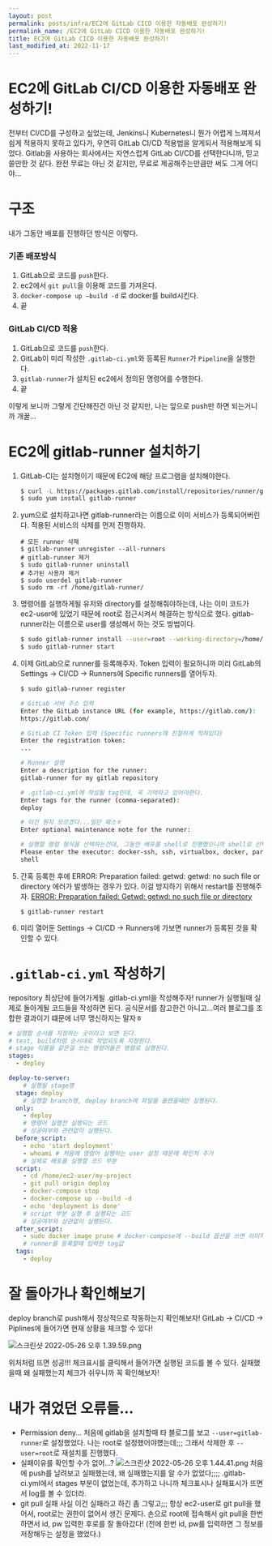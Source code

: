 ```yaml
---
layout: post
permalink: posts/infra/EC2에 GitLab CICD 이용한 자동배포 완성하기!
permalink_name: /EC2에 GitLab CICD 이용한 자동배포 완성하기!
title: EC2에 GitLab CICD 이용한 자동배포 완성하기!
last_modified_at: 2022-11-17
---
```

# EC2에 GitLab CI/CD 이용한 자동배포 완성하기!

전부터 CI/CD를 구성하고 싶었는데, Jenkins니 Kubernetes니 뭔가 어렵게 느껴져서 쉽게 적용하지 못하고 있다가, 우연히 GitLab CI/CD 적용법을 알게되서 적용해보게 되었다. Gitlab을 사용하는 회사에서는 자연스럽게 GitLab CI/CD를 선택한다니까, 믿고 쓸만한 것 같다. 완전 무료는 아닌 것 같지만, 무료로 제공해주는만큼만 써도 그게 어디야…

# 구조

내가 그동안 배포를 진행하던 방식은 이렇다.

### 기존 배포방식

1. GitLab으로 코드를 `push`한다.
2. ec2에서 `git pull`을 이용해 코드를 가져온다.
3. `docker-compose up —build -d` 로 docker를 build시킨다.
4. 끝

### GitLab CI/CD 적용

1. GitLab으로 코드를 `push`한다.
2. GitLab이 미리 작성한 `.gitlab-ci.yml`와 등록된 `Runner`가 `Pipeline`을 실행한다.
3. `gitlab-runner`가 설치된 ec2에서 정의된 명령어를 수행한다.
4. 끝

이렇게 보니까 그렇게 간단해진건 아닌 것 같지만, 나는 앞으로 push만 하면 되는거니까 개꿀…

# EC2에 gitlab-runner 설치하기

1. GitLab-CI는 설치형이기 때문에 EC2에 해당 프로그램을 설치해야한다.
    
    ```bash
    $ curl -L https://packages.gitlab.com/install/repositories/runner/gitlab-runner/script.rpm.sh | sudo bash
	$ sudo yum install gitlab-runner
    ```

2. yum으로 설치하고나면 gitlab-runner라는 이름으로 이미 서비스가 등록되어버린다. 적용된 서비스의 삭제를 먼저 진행하자.
	```shell
	# 모든 runner 삭제
	$ gitlab-runner unregister --all-runners
	# gitlab-runner 제거
	$ sudo gitlab-runner uninstall
	# 추가된 사용자 제거
	$ sudo userdel gitlab-runner
	$ sudo rm -rf /home/gitlab-runner/
	```
    
3. 명령어를 실행하게될 유저와 directory를 설정해줘야하는데, 나는 이미 코드가 ec2-user에 있었기 때문에 root로 접근시켜서 해결하는 방식으로 했다. gitlab-runner라는 이름으로 user를 생성해서 하는 것도 방법이다.
    
    ```bash
    $ sudo gitlab-runner install --user=root --working-directory=/home/ec2-user
    $ sudo gitlab-runner start
    ```
    
4. 이제 GitLab으로 runner를 등록해주자. Token 입력이 필요하니까 미리 GitLab의 Settings → CI/CD → Runners에 Specific runners를 열어두자.
    
    ```bash
    $ sudo gitlab-runner register
    
    # GitLab 서버 주소 입력
    Enter the GitLab instance URL (for example, https://gitlab.com/):
    https://gitlab.com/
    
    # GitLab CI Token 입력 (Specific runners에 친절하게 적혀있다)
    Enter the registration token:
    ...
    
    # Runner 설명
    Enter a description for the runner:
    gitlab-runner for my gitlab repository
    
    # .gitlab-ci.yml에 작성될 tag인데, 꼭 기억하고 있어야한다. 
    Enter tags for the runner (comma-separated):
    deploy
    
    # 이건 뭔지 모르겠다...일단 패스ㅎ
    Enter optional maintenance note for the runner:
    
    # 실행할 명령 형식을 선택하는건데, 그동안 배포를 shell로 진행했으니까 shell로 선택
    Please enter the executor: docker-ssh, ssh, virtualbox, docker, parallels, shell, docker+machine, docker-ssh+machine, kubernetes:
    shell
    ```
    
5. 간혹 등록한 후에 ERROR: Preparation failed: getwd: getwd: no such file or directory 에러가 발생하는 경우가 있다. 이걸 방지하기 위해서 restart를 진행해주자.
    [ERROR: Preparation failed: Getwd: getwd: no such file or directory](https://stackoverflow.com/questions/57328978/error-preparation-failed-getwd-getwd-no-such-file-or-directory)
	```shell
	$ gitlab-runner restart
	```

6. 미리 열어둔 Settings → CI/CD → Runners에 가보면 runner가 등록된 것을 확인할 수 있다.

# `.gitlab-ci.yml` 작성하기

repository 최상단에 들어가게될 .gitlab-ci.yml을 작성해주자! runner가 실행될때 실제로 돌아게될 코드들을 작성하면 된다. 공식문서를 참고한건 아니고…여러 블로그를 조합한 결과이기 떄문에 너무 맹신하지는 말자ㅎ

```yaml
# 실행할 순서를 지정하는 곳이라고 보면 된다.
# test, build처럼 순서대로 작업되도록 지정한다.
# stage 이름을 같은걸 쓰는 명령어들은 병렬로 실행된다.
stages:
  - deploy

deploy-to-server:
	# 실행될 stage명
  stage: deploy 
	# 실행할 branch명, deploy branch에 파일을 올렸을때만 실행된다.
  only:
    - deploy
	# 명령어 실행전 실행되는 코드
	# 성공여부와 관련없이 실행된다.
  before_script:
    - echo 'start deployment'
    - whoami # 처음에 명령어 실행하는 user 설정 때문에 확인차 추가
	# 실제로 배포를 실행할 코드 부분
  script:
    - cd /home/ec2-user/my-project
    - git pull origin deploy
    - docker-compose stop
    - docker-compose up --build -d
    - echo 'deployment is done'
	# script 부분 실행 후 실행되는 코드
	# 성공여부와 상관없이 실행된다.
  after_script:
    - sudo docker image prune # docker-compose에 --build 옵션을 쓰면 이미지를 계속 생성해내길래, 안쓰는 image 삭제하는 명령어를 넣어봤다.
	# runner를 등록할때 입력한 tag값
  tags:
    - deploy
```

# 잘 돌아가나 확인해보기

deploy branch로 push해서 정상적으로 작동하는지 확인해보자! GitLab → CI/CD → Piplines에 들어가면 현재 상황을 체크할 수 있다!

![스크린샷 2022-05-26 오후 1.39.59.png](https://s3-us-west-2.amazonaws.com/secure.notion-static.com/5cc5f4d8-bb28-4890-b50b-d48d5276af8f/스크린샷_2022-05-26_오후_1.39.59.png)

위처처럼 뜨면 성공!!! 체크표시를 클릭해서 들어가면 실행된 코드를 볼 수 있다. 실패했을때 왜 실패했는지 체크가 쉬우니까 꼭 확인해보자!

# 내가 겪었던 오류들…
- Permission deny…
    처음에 gitlab을 설치할때 타 블로그를 보고 `--user=gitlab-runner`로 설정했었다. 나는 root로 설정했어야헀는데;;; 그래서 삭제한 후 `--user=root`로 재설치를 진행했다.
- 실패이유를 확인할 수가 없어…?
    ![스크린샷 2022-05-26 오후 1.44.41.png](https://s3-us-west-2.amazonaws.com/secure.notion-static.com/08a79dbe-eb98-46d7-816f-4777fab0dd6c/스크린샷_2022-05-26_오후_1.44.41.png)
    처음에 push를 날려보고 실패했는데, 왜 실패했는지를 알 수가 없었다;;;;
    .gitlab-ci.yml에서 stages 부분이 없었는데, 추가하고 나니까 체크표시나 실패표시가 뜨면서 log를 볼 수 있더라.
- git pull 실패
    사실 이건 실패라고 하긴 좀 그렇고;;; 항상 ec2-user로 git pull을 했어서, root로는 권한이 없어서 생긴 문제다. 손으로 root에 접속해서 git pull을 한번 하면서 id, pw 입력한 후로를 잘 돌아갔다! (전에 한번 id, pw를 입력하면 그 정보를 저장해두는 설정을 했었다.)
